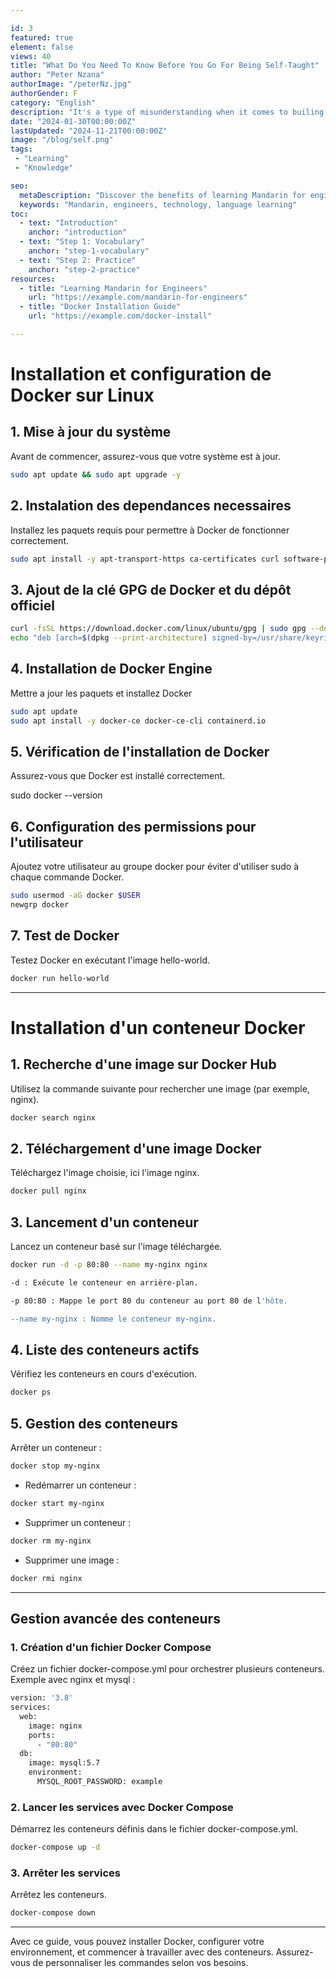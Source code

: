 ```yaml
---

id: 3
featured: true
element: false
views: 40
title: "What Do You Need To Know Before You Go For Being Self-Taught"
author: "Peter Nzana"
authorImage: "/peterNz.jpg"
authorGender: F
category: "English"
description: "It's a type of misunderstanding when it comes to builing our own foreign language skill"
date: "2024-01-30T00:00:00Z"
lastUpdated: "2024-11-21T00:00:00Z"
image: "/blog/self.png"
tags:
 - "Learning"
 - "Knowledge"

seo:
  metaDescription: "Discover the benefits of learning Mandarin for engineers in a globalized world."
  keywords: "Mandarin, engineers, technology, language learning"
toc:
  - text: "Introduction"
    anchor: "introduction"
  - text: "Step 1: Vocabulary"
    anchor: "step-1-vocabulary"
  - text: "Step 2: Practice"
    anchor: "step-2-practice"
resources:
  - title: "Learning Mandarin for Engineers"
    url: "https://example.com/mandarin-for-engineers"
  - title: "Docker Installation Guide"
    url: "https://example.com/docker-install"

---
```

# Installation et configuration de Docker sur Linux

## 1. Mise à jour du système
Avant de commencer, assurez-vous que votre système est à jour.


```bash
sudo apt update && sudo apt upgrade -y
```
## 2. Instalation des dependances necessaires
Installez les paquets requis pour permettre à Docker de fonctionner correctement.
```bash
sudo apt install -y apt-transport-https ca-certificates curl software-properties-common
```
## 3. Ajout de la clé GPG de Docker et du dépôt officiel

```bash
curl -fsSL https://download.docker.com/linux/ubuntu/gpg | sudo gpg --dearmor -o /usr/share/keyrings/docker-archive-keyring.gpg
echo "deb [arch=$(dpkg --print-architecture) signed-by=/usr/share/keyrings/docker-archive-keyring.gpg] https://download.docker.com/linux/ubuntu $(lsb_release -cs) stable" | sudo tee /etc/apt/sources.list.d/docker.list > /dev/null
```
## 4. Installation de Docker Engine
Mettre a jour les paquets et installez Docker
```bash
sudo apt update
sudo apt install -y docker-ce docker-ce-cli containerd.io
```
## 5. Vérification de l'installation de Docker

Assurez-vous que Docker est installé correctement.

sudo docker --version

## 6. Configuration des permissions pour l'utilisateur

Ajoutez votre utilisateur au groupe docker pour éviter d'utiliser sudo à chaque commande Docker.
```bash
sudo usermod -aG docker $USER
newgrp docker
```
## 7. Test de Docker

Testez Docker en exécutant l'image hello-world.
```bash
docker run hello-world
```
---
# Installation d'un conteneur Docker

## 1. Recherche d'une image sur Docker Hub

Utilisez la commande suivante pour rechercher une image (par exemple, nginx).
```bash
docker search nginx
```

## 2. Téléchargement d'une image Docker

Téléchargez l'image choisie, ici l'image nginx.
```bash
docker pull nginx
```

## 3. Lancement d'un conteneur

Lancez un conteneur basé sur l'image téléchargée.
```bash
docker run -d -p 80:80 --name my-nginx nginx

-d : Exécute le conteneur en arrière-plan.

-p 80:80 : Mappe le port 80 du conteneur au port 80 de l'hôte.

--name my-nginx : Nomme le conteneur my-nginx.
```

## 4. Liste des conteneurs actifs

Vérifiez les conteneurs en cours d'exécution.
```bash
docker ps
```

## 5. Gestion des conteneurs

Arrêter un conteneur :
```bash
docker stop my-nginx
```

- Redémarrer un conteneur :

```bash
docker start my-nginx
```

- Supprimer un conteneur :

```bash
docker rm my-nginx
```
- Supprimer une image :

```bash
docker rmi nginx
```

---

## Gestion avancée des conteneurs

### 1. Création d'un fichier Docker Compose

Créez un fichier docker-compose.yml pour orchestrer plusieurs conteneurs. Exemple avec nginx et mysql :

```bash
version: '3.8'
services:
  web:
    image: nginx
    ports:
      - "80:80"
  db:
    image: mysql:5.7
    environment:
      MYSQL_ROOT_PASSWORD: example
```

### 2. Lancer les services avec Docker Compose

Démarrez les conteneurs définis dans le fichier docker-compose.yml.
```bash
docker-compose up -d
```

### 3. Arrêter les services

Arrêtez les conteneurs.
```bash
docker-compose down
```

---

Avec ce guide, vous pouvez installer Docker, configurer votre environnement, et commencer à travailler avec des conteneurs. Assurez-vous de personnaliser les commandes selon vos besoins.

